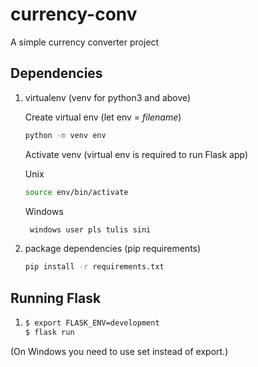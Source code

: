 # currency-conv
A simple currency converter project


## Dependencies
1. virtualenv (venv for python3 and above)
   
   Create virtual env (let env = *filename*)
   ```sh
   python -m venv env
   ```

   Activate venv (virtual env is required to run Flask app)

   Unix
   ```sh
   source env/bin/activate
   ```

   Windows
   ```sh
    windows user pls tulis sini
   ```

2. package dependencies (pip requirements)
   
   ```sh
   pip install -r requirements.txt
   ```
## Running Flask

1. ```sh
   $ export FLASK_ENV=development
   $ flask run
   ```

(On Windows you need to use set instead of export.)